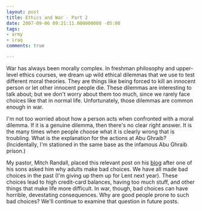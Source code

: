 ```yaml
---
layout: post
title: Ethics and War - Part 2
date: 2007-09-06 09:21:11.000000000 -05:00
tags:
- army
- iraq 
comments: true

---
```

<p>War has always been morally complex. In freshman philosophy and upper-level ethics courses, we dream up wild ethical dilemmas that we use to test different moral theories. They are things like being forced to kill an innocent person or let other innocent people die. These dilemmas are interesting to talk about; but we don't worry about them too much, since we rarely face choices like that in normal life. Unfortunately, those dilemmas are common enough in war.</p>
<p>I'm not too worried about how a person acts when confronted with a moral dilemma. If it is a genuine dilemma, then there's no clear right answer. It is the many times when people choose what it is clearly wrong that is troubling. What is the explanation for the actions at Abu Ghraib?(Incidentally, I'm stationed in the same base as the infamous Abu Ghraib prison.)</p>
<p>My pastor, Mitch Randall, placed this relevant post on his <a href="http://www.northhavenchurch.net/index.php?option=com_content&amp;task=view&amp;id=148&amp;Itemid=40" title="Why Dad?">blog</a> after one of his sons asked him why adults make bad choices. We have all made bad choices in the past (I'm giving up them up for Lent next year). These choices lead to high credit-card balances, having too much stuff, and other things that make life more difficult. In war, though, bad choices can have horrible, devestating consequences. Why are good people prone to such bad choices? We'll continue to examine that question in future posts.</p>
